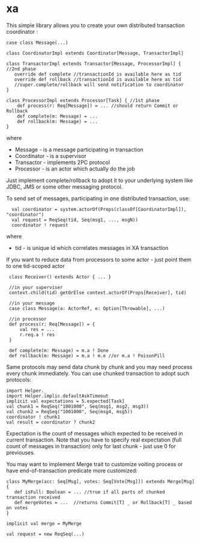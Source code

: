 xa
==

This simple library allows you to create your own distributed transaction coordinator :
    
    case class Message(...)
    
    class CoordinatorImpl extends Coordinator[Message, TransactorImpl]

    class TransactorImpl extends Transactor[Message, ProcessorImpl] { //2nd phase
       override def complete //transactionId is available here as tid
       override def rollback //transactionId is available here as tid
       //super.complete/rollback will send notification to coordinator
    }

    class ProcessorImpl extends Processor[Task] { //1st phase
        def process(r: Req[Message]) = ... //should return Commit or Rollback
        def complete(m: Message) = ...
        def rollback(m: Message) = ...
    }
    
where 

- Message - is a message participating in transaction
- Coordinator - is a supervisor
- Transactor - implements 2PC protocol
- Processor - is an actor which actually do the job

Just implement complete/rollback to adopt it to your underlying system like JDBC, JMS or some other messaging protocol. 

To send set of messages, participating in one distributed transaction, use:
  
      val coordinator = system.actorOf(Props(classOf[CoordinatorImpl]), "coordinator")
      val request = ReqSeq(tid, Seq(msg1, ..., msgN))
      coordinator ! request

where

- tid - is unique id which correlates messages in XA transaction

If you want to reduce data from processors to some actor - just point them to one tid-scoped actor

     class Receiver() extends Actor { ... }
     
     //in your superviser
     context.child(tid) getOrElse context.actorOf(Props[Receiver], tid)
     
     //in your message
     case class Message(a: ActorRef, e: Option[Throwable], ...)
     
     //in processor
     def process(r: Req[Message]) = {
         val res = ... 
         r.req.a ! res    
     }
     
     def complete(m: Message) = m.a ! Done
     def rollback(m: Message) = m.a ! m.e //or m.a ! PoisonPill
     
     
Same protocols may send data chunk by chunk and you may need process every chunk immediately. You can use chunked transaction to adopt such protocols:

    import Helper._
    import Helper.implic.defaultAskTimeout
    implicit val expectations = 5.expected[Task]
    val chunk1 = ReqSeq("1001000", Seq(msg1, msg2, msg3))
    val chunk2 = ReqSeq("1001000", Seq(msg4, msg5))
    coordinator ! chunk1
    val result = coordinator ? chunk2
    
    
Expectation is the count of messages which expected to be received in current transaction. Note that you have to specify real expectation (full count of messages in transaction) only for last chunk - just use 0 for previouses.

You may want to implement Merge trait to customize voiting process or have end-of-transaction predicate more customized:

    class MyMerge(acc: Seq[Msg], votes: Seq[Vote[Msg]]) extends Merge[Msg] { 
       def isFull: Boolean = ... //true if all parts of chunked transaction received
       def mergeVotes = ...  //returns Commit[T] _ or Rollback[T] _ based on votes
    }
    
    implicit val merge = MyMerge
    
    val request = new ReqSeq(...)
    
    